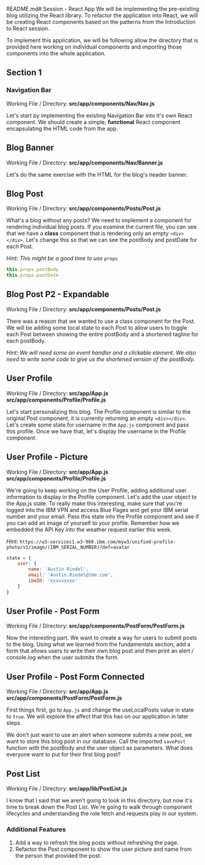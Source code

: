 README.md# Session - React App 
We will be implementing the pre-existing blog utilizing the React library. To refactor the application into React, we will be creating React components based on the patterns from the Introduction to React session. 

To implement this application, we will be following allow the directory that is provided here working on individual components and importing those components into the whole application. 

## Section 1
### Navigation Bar 

Working File / Directory:
**src/app/components/Nav/Nav.js**

Let's start by implementing the existing Navigation Bar into it's own React component. We should create a simple, **functional** React component encapsulating the HTML code from the app. 


## Blog Banner

Working File / Directory:
**src/app/components/Nav/Banner.js**

Let's do the same exercise with the HTML for the blog's header banner. 

## Blog Post 

Working File / Directory:
**src/app/components/Posts/Post.js**

What's a blog without any posts? We need to implement a component for rendering individual blog posts. If you examine the current file, you can see that we have a **class** component that is rendering only an empty `<div></div>`. Let's change this so that we can see the postBody and postDate for each Post. 

*Hint: This might be a good time to use* `props`

```javascript 
this.props.postBody
this.props.postDate

```

## Blog Post P2 - Expandable 

Working File / Directory:
**src/app/components/Posts/Post.js**

There was a reason that we wanted to use a class component for the Post. We will be adding some local state to each Post to allow users to toggle each Post between showing the entire postBody and a shortened tagline for each postBody. 

*Hint: We will need some an event handler and a clickable element. We also need to write some code to give us the shortened version of the postBody.*


## User Profile

Working File / Directory:
**src/app/App.js**
**src/app/components/Profile/Profile.js**

Let's start personalizing this blog. The Profile component is similar to the original Post component, it is currently returning an empty `<div></div>`. Let's create some state for username in the `App.js` component and pass this profile. Once we have that, let's display the username in the Profile component. 


## User Profile - Picture 

Working File / Directory:
**src/app/App.js**
**src/app/components/Profile/Profile.js**

We're going to keep working on the User Profile, adding additional user information to display in the Profile component. Let's add the user object to the App.js state. To really make this interesting, make sure that you're logged into the IBM VPN and access Blue Pages and get your IBM serial number and your email. Pass this state into the Profile component and see if you can add an image of yourself to your profile. Remember how we embedded the API Key into the weather request earlier this week. 

*Hint:* `https://w3-services1.w3-969.ibm.com/myw3/unified-profile-photo/v1/image/(IBM_SERIAL_NUMBER)?def=avatar`

```javascript 
state = {
	user: {
		name: 'Austin Riedel',
		email: 'Austin.Riedel@ibm.com', 
		ibmID: 'xxxxxxxxx'
	}
}
```

## User Profile - Post Form 

Working File / Directory:
**src/app/components/PostForm/PostForm.js**

Now the interesting part. We want to create a way for users to submit posts to the blog. Using what we learned from the fundamentals section, add a form that allows users to write their own blog post and then print an alert / console.log when the user submits the form. 



## User Profile - Post Form Connected

Working File / Directory:
**src/app/App.js**
**src/app/components/PostForm/PostForm.js**

First things first, go to `App.js` and change the useLocalPosts value in state to `true`. We will explore the affect that this has on our application in later steps. 

We don't just want to use an alert when someone submits a new post, we want to store this blog post in our database. Call the imported `savePost` function with the postBody and the user object as parameters. What does everyone want to put for their first blog post?


## Post List

Working File / Directory:
**src/app/lib/PostList.js**

I know that I said that we aren't going to look in this directory, but now it's time to break down the Post List. We're going to walk through component lifecycles and understanding the role fetch and requests play in our system. 


### Additional Features 
1. Add a way to refresh the blog posts without refreshing the page. 
2. Refactor the Post component to show the user picture and name from the person that provided the post. 




